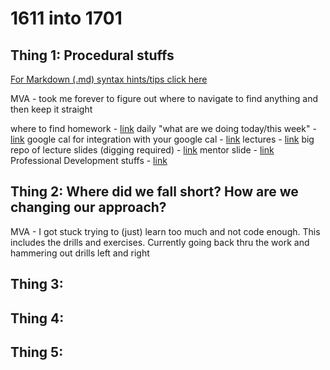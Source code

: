 # 1611 into 1701

## Thing 1: Procedural stuffs

[For Markdown (.md) syntax hints/tips click here ](https://daringfireball.net/projects/markdown/syntax)

MVA - took me forever to figure out where to navigate to find anything and then keep it straight

 where to find homework - [link](http://backend.turing.io/module1/homework_assignments)
 daily "what are we doing today/this week" - [link](http://backend.turing.io/today/)
 google cal for integration with your google cal - [link](https://calendar.google.com/calendar/embed?src=casimircreative.com_59k8msrrc2ddhcv787vubvp0s4@group.calendar.google.com&ctz=America/Denver)
 lectures - [link](https://github.com/turingschool/lesson_plans/tree/master/ruby_01-object_oriented_programming_with_ruby)
 big repo of lecture slides (digging required) - [link](https://drive.google.com/drive/folders/0B4C6lfVKu-E7Mlh0Z0FYbFA2YjQ)
 mentor slide - [link](https://drive.google.com/drive/folders/0B4C6lfVKu-E7Mlh0Z0FYbFA2YjQ)
 Professional Development stuffs - [link](https://github.com/turingschool/professional_skills/tree/master/module_one)



## Thing 2: Where did we fall short?  How are we changing our approach?

MVA - I got stuck trying to (just) learn too much and not code enough.  This includes the drills and exercises.  Currently going back thru the work and hammering out drills left and right



## Thing 3:



## Thing 4:



## Thing 5:
